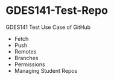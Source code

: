 # GDES141-Test-Repo
GDES141 Test Use Case of GitHub

* Fetch
* Push
* Remotes
* Branches
* Permissions
* Managing Student Repos
